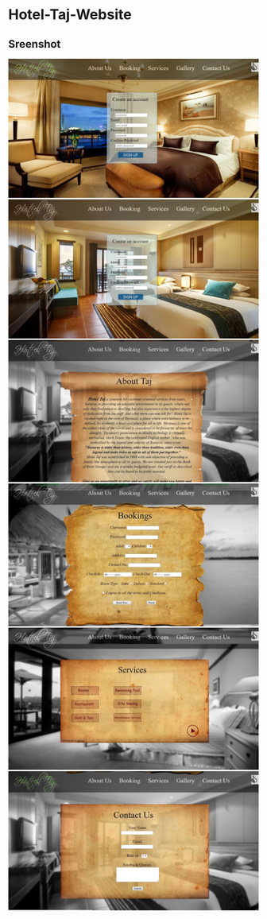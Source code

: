 # Hotel-Taj-Website
## Sreenshot

<p id="img_cont">
	<img src="/screenshot/1.JPG">
	<img src="/screenshot/2.JPG">
	<img src="/screenshot/3.JPG">
	<img src="/screenshot/4.JPG">
	<img src="/screenshot/5.JPG">
	<img src="/screenshot/7.JPG">
</p>
